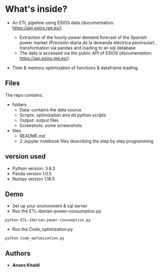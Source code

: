 # What's inside? 

*   An ETL pipeline  using ESIOS data.(documentation: https://api.esios.ree.es/).

    * Extraction of the hourly power demand forecast of the Spanish power market (Previsión diaria de la demanda
eléctrica peninsular) , transformation via pandas and loading to an sql database    
    * The data is accessed via the public API of ESIOS (documentation: https://api.esios.ree.es/).

*   Time & memory optimization of functions & dataframe loading

## Files
The repo contains:
*  folders 
    *  Data: contains the data source
    *  Scripts: optimization and etl python scripts
    *  Output: output files
    *  Screeshots: some screenshots 
*  files
   *   README.md
   *   2 Jupyter notebook files describing the step by step programming

## version used

*   Python version: 3.8.3 
*   Panda version 1.0.5
*   Numpy version 1.18.5

## Demo 

*   Set up your environment & sql server
*   Run the ETL-iberian-power-consumption.py

```
python ETL-iberian-power-consumption.py
```
*   Run the Code_optimization.py

```
python Code_optimization.py
```


## Authors

* **Anass Khaldi** 


